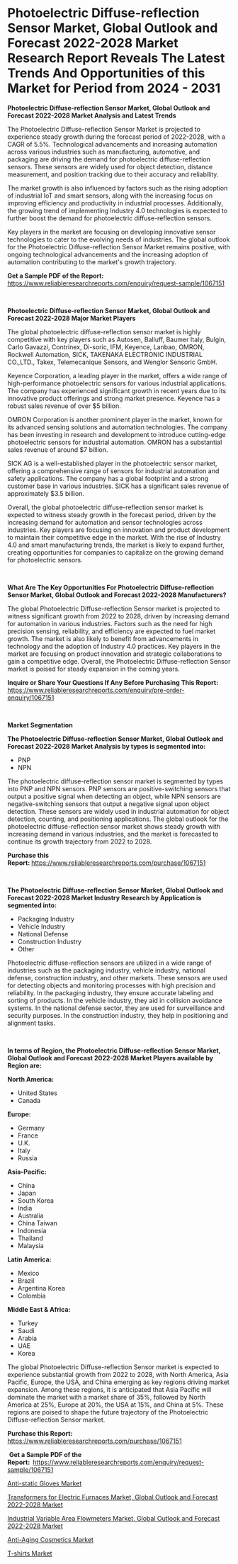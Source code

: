 <p><h1>Photoelectric Diffuse-reflection Sensor Market, Global Outlook and Forecast 2022-2028 Market Research Report Reveals The Latest Trends And Opportunities of this Market for Period from 2024 - 2031</h1></p><p><strong>Photoelectric Diffuse-reflection Sensor Market, Global Outlook and Forecast 2022-2028 Market Analysis and Latest Trends</strong></p>
<p><p>The Photoelectric Diffuse-reflection Sensor Market is projected to experience steady growth during the forecast period of 2022-2028, with a CAGR of 5.5%. Technological advancements and increasing automation across various industries such as manufacturing, automotive, and packaging are driving the demand for photoelectric diffuse-reflection sensors. These sensors are widely used for object detection, distance measurement, and position tracking due to their accuracy and reliability.</p><p>The market growth is also influenced by factors such as the rising adoption of industrial IoT and smart sensors, along with the increasing focus on improving efficiency and productivity in industrial processes. Additionally, the growing trend of implementing Industry 4.0 technologies is expected to further boost the demand for photoelectric diffuse-reflection sensors.</p><p>Key players in the market are focusing on developing innovative sensor technologies to cater to the evolving needs of industries. The global outlook for the Photoelectric Diffuse-reflection Sensor Market remains positive, with ongoing technological advancements and the increasing adoption of automation contributing to the market's growth trajectory.</p></p>
<p><strong>Get a Sample PDF of the Report:&nbsp;</strong> <a href="https://www.reliableresearchreports.com/enquiry/request-sample/1067151">https://www.reliableresearchreports.com/enquiry/request-sample/1067151</a></p>
<p>&nbsp;</p>
<p><strong>Photoelectric Diffuse-reflection Sensor Market, Global Outlook and Forecast 2022-2028 Major Market Players</strong></p>
<p><p>The global photoelectric diffuse-reflection sensor market is highly competitive with key players such as Autosen, Balluff, Baumer Italy, Bulgin, Carlo Gavazzi, Contrinex, Di-soric, IFM, Keyence, Lanbao, OMRON, Rockwell Automation, SICK, TAKENAKA ELECTRONIC INDUSTRIAL CO.,LTD., Takex, Telemecanique Sensors, and Wenglor Sensoric GmbH.</p><p>Keyence Corporation, a leading player in the market, offers a wide range of high-performance photoelectric sensors for various industrial applications. The company has experienced significant growth in recent years due to its innovative product offerings and strong market presence. Keyence has a robust sales revenue of over $5 billion.</p><p>OMRON Corporation is another prominent player in the market, known for its advanced sensing solutions and automation technologies. The company has been investing in research and development to introduce cutting-edge photoelectric sensors for industrial automation. OMRON has a substantial sales revenue of around $7 billion.</p><p>SICK AG is a well-established player in the photoelectric sensor market, offering a comprehensive range of sensors for industrial automation and safety applications. The company has a global footprint and a strong customer base in various industries. SICK has a significant sales revenue of approximately $3.5 billion.</p><p>Overall, the global photoelectric diffuse-reflection sensor market is expected to witness steady growth in the forecast period, driven by the increasing demand for automation and sensor technologies across industries. Key players are focusing on innovation and product development to maintain their competitive edge in the market. With the rise of Industry 4.0 and smart manufacturing trends, the market is likely to expand further, creating opportunities for companies to capitalize on the growing demand for photoelectric sensors.</p></p>
<p>&nbsp;</p>
<p><strong>What Are The Key Opportunities For Photoelectric Diffuse-reflection Sensor Market, Global Outlook and Forecast 2022-2028 Manufacturers?</strong></p>
<p><p>The global Photoelectric Diffuse-reflection Sensor market is projected to witness significant growth from 2022 to 2028, driven by increasing demand for automation in various industries. Factors such as the need for high precision sensing, reliability, and efficiency are expected to fuel market growth. The market is also likely to benefit from advancements in technology and the adoption of Industry 4.0 practices. Key players in the market are focusing on product innovation and strategic collaborations to gain a competitive edge. Overall, the Photoelectric Diffuse-reflection Sensor market is poised for steady expansion in the coming years.</p></p>
<p><strong>Inquire or Share Your Questions If Any Before Purchasing This Report:</strong> <a href="https://www.reliableresearchreports.com/enquiry/pre-order-enquiry/1067151">https://www.reliableresearchreports.com/enquiry/pre-order-enquiry/1067151</a></p>
<p>&nbsp;</p>
<p><strong>Market Segmentation</strong></p>
<p><strong>The Photoelectric Diffuse-reflection Sensor Market, Global Outlook and Forecast 2022-2028 Market Analysis by types is segmented into:</strong></p>
<p><ul><li>PNP</li><li>NPN</li></ul></p>
<p><p>The photoelectric diffuse-reflection sensor market is segmented by types into PNP and NPN sensors. PNP sensors are positive-switching sensors that output a positive signal when detecting an object, while NPN sensors are negative-switching sensors that output a negative signal upon object detection. These sensors are widely used in industrial automation for object detection, counting, and positioning applications. The global outlook for the photoelectric diffuse-reflection sensor market shows steady growth with increasing demand in various industries, and the market is forecasted to continue its growth trajectory from 2022 to 2028.</p></p>
<p><strong>Purchase this Report:&nbsp;</strong><a href="https://www.reliableresearchreports.com/purchase/1067151">https://www.reliableresearchreports.com/purchase/1067151</a></p>
<p>&nbsp;</p>
<p><strong>The Photoelectric Diffuse-reflection Sensor Market, Global Outlook and Forecast 2022-2028 Market Industry Research by Application is segmented into:</strong></p>
<p><ul><li>Packaging Industry</li><li>Vehicle Industry</li><li>National Defense</li><li>Construction Industry</li><li>Other</li></ul></p>
<p><p>Photoelectric diffuse-reflection sensors are utilized in a wide range of industries such as the packaging industry, vehicle industry, national defense, construction industry, and other markets. These sensors are used for detecting objects and monitoring processes with high precision and reliability. In the packaging industry, they ensure accurate labeling and sorting of products. In the vehicle industry, they aid in collision avoidance systems. In the national defense sector, they are used for surveillance and security purposes. In the construction industry, they help in positioning and alignment tasks.</p></p>
<p>&nbsp;</p>
<p><strong>In terms of Region, the Photoelectric Diffuse-reflection Sensor Market, Global Outlook and Forecast 2022-2028 Market Players available by Region are:</strong></p>
<p>
    <p> <strong> North America: </strong>
        <ul>
            <li>United States</li>
            <li>Canada</li>
        </ul>
        </p> 
    <p> <strong> Europe: </strong>
        <ul>
            <li>Germany</li>
            <li>France</li>
            <li>U.K.</li>
            <li>Italy</li>
            <li>Russia</li>
        </ul>
        </p> 
    <p> <strong> Asia-Pacific: </strong>
        <ul>
            <li>China</li>
            <li>Japan</li>
            <li>South Korea</li>
            <li>India</li>
            <li>Australia</li>
            <li>China Taiwan</li>
            <li>Indonesia</li>
            <li>Thailand</li>
            <li>Malaysia</li>
        </ul>
        </p> 
    <p> <strong> Latin America: </strong>
        <ul>
            <li>Mexico</li>
            <li>Brazil</li>
            <li>Argentina Korea</li>
            <li>Colombia</li>
        </ul>
        </p> 
    <p> <strong> Middle East & Africa: </strong>
        <ul>
            <li>Turkey</li>
            <li>Saudi</li>
            <li>Arabia</li>
            <li>UAE</li>
            <li>Korea</li>
        </ul>
    </p>
    </p>
<p><p>The global Photoelectric Diffuse-reflection Sensor market is expected to experience substantial growth from 2022 to 2028, with North America, Asia Pacific, Europe, the USA, and China emerging as key regions driving market expansion. Among these regions, it is anticipated that Asia Pacific will dominate the market with a market share of 35%, followed by North America at 25%, Europe at 20%, the USA at 15%, and China at 5%. These regions are poised to shape the future trajectory of the Photoelectric Diffuse-reflection Sensor market.</p></p>
<p><strong>Purchase this Report: </strong><a href="https://www.reliableresearchreports.com/purchase/1067151">https://www.reliableresearchreports.com/purchase/1067151</a></p>
<p>&nbsp;<strong>Get a Sample PDF of the Report:&nbsp;&nbsp;</strong><a href="https://www.reliableresearchreports.com/enquiry/request-sample/1067151">https://www.reliableresearchreports.com/enquiry/request-sample/1067151</a></p>
<p><strong></strong></p>
<p><p><a href="https://medium.com/@markkautzer09/anti-static-gloves-market-size-reveals-the-best-marketing-channels-in-global-industry-bf6d6e1b4b1a">Anti-static Gloves Market</a></p><p><a href="https://github.com/irfadac/Market-Research-Report-List-1/blob/main/transformers-for-electric-furnaces-market-global-outlook-and-forecast-2022-2028-market.md">Transformers for Electric Furnaces Market, Global Outlook and Forecast 2022-2028 Market</a></p><p><a href="https://github.com/yoshih12/Market-Research-Report-List-1/blob/main/industrial-variable-area-flowmeters-market-global-outlook-and-forecast-2022-2028-market.md">Industrial Variable Area Flowmeters Market, Global Outlook and Forecast 2022-2028 Market</a></p><p><a href="https://medium.com/@markkautzer09/decoding-anti-aging-cosmetics-market-metrics-market-share-trends-and-growth-patterns-9a1e46ba65f4">Anti-Aging Cosmetics Market</a></p><p><a href="https://medium.com/@markkautzer09/t-shirts-market-analysis-its-cagr-market-segmentation-and-global-industry-overview-be035253d5ba">T-shirts Market</a></p></p>